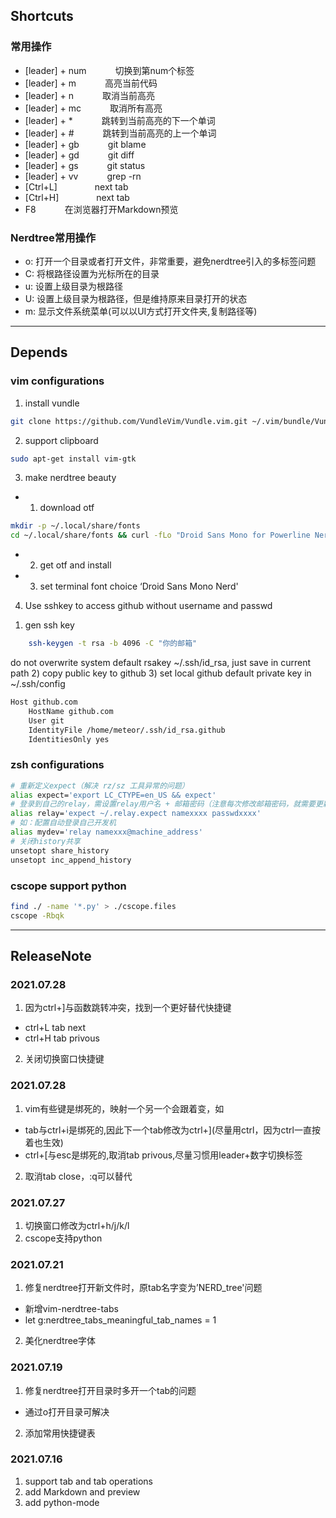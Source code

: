 ## Shortcuts
### 常用操作
* [leader] + num   &emsp;&emsp;&emsp;切换到第num个标签
* [leader] + m     &emsp;&emsp;&emsp;高亮当前代码
* [leader] + n     &emsp;&emsp;&emsp;取消当前高亮
* [leader] + mc    &emsp;&emsp;&emsp;取消所有高亮
* [leader] + *     &emsp;&emsp;&emsp;跳转到当前高亮的下一个单词
* [leader] + #     &emsp;&emsp;&emsp;跳转到当前高亮的上一个单词
* [leader] + gb    &emsp;&emsp;&emsp;git blame
* [leader] + gd    &emsp;&emsp;&emsp;git diff
* [leader] + gs    &emsp;&emsp;&emsp;git status
* [leader] + vv    &emsp;&emsp;&emsp;grep -rn
* [Ctrl+L]         &emsp;&emsp;&emsp;&emsp;next tab
* [Ctrl+H]         &emsp;&emsp;&emsp;&emsp;next tab
* F8                &emsp;&emsp;&emsp;在浏览器打开Markdown预览
### Nerdtree常用操作
* o: 打开一个目录或者打开文件，非常重要，避免nerdtree引入的多标签问题
* C: 将根路径设置为光标所在的目录
* u: 设置上级目录为根路径
* U: 设置上级目录为根路径，但是维持原来目录打开的状态
* m: 显示文件系统菜单(可以以UI方式打开文件夹,复制路径等)
---


## Depends

### vim configurations

1. install vundle  
```bash
git clone https://github.com/VundleVim/Vundle.vim.git ~/.vim/bundle/Vundle.vim
```

2. support clipboard
```bash
sudo apt-get install vim-gtk
```

3. make nerdtree beauty
 * 1) download otf
```bash
mkdir -p ~/.local/share/fonts
cd ~/.local/share/fonts && curl -fLo "Droid Sans Mono for Powerline Nerd Font Complete.otf" https://github.com/ryanoasis/nerd-fonts/raw/master/patched-fonts/DroidSansMono/complete/Droid%20Sans%20Mono%20Nerd%20Font%20Complete.otf
```
 * 2) get otf and install
 * 3) set terminal font choice ‘Droid Sans Mono Nerd'

4. Use sshkey to access github without username and passwd
1) gen ssh key
```bash
    ssh-keygen -t rsa -b 4096 -C "你的邮箱"
```
   do not overwrite system default rsakey ~/.ssh/id_rsa, just save in current path
2) copy public key to github
3) set local github default private key in ~/.ssh/config
```bash
Host github.com
    HostName github.com
    User git
    IdentityFile /home/meteor/.ssh/id_rsa.github
    IdentitiesOnly yes
```



### zsh configurations

```bash
# 重新定义expect（解决 rz/sz 工具异常的问题）
alias expect='export LC_CTYPE=en_US && expect'
# 登录到自己的relay，需设置relay用户名 + 邮箱密码（注意每次修改邮箱密码，就需要更新一次！！！）
alias relay='expect ~/.relay.expect namexxxx passwdxxxx'
# 如：配置自动登录自己开发机
alias mydev='relay namexxx@machine_address'
# 关闭history共享
unsetopt share_history
unsetopt inc_append_history
```

### cscope support python
```bash
find ./ -name '*.py' > ./cscope.files
cscope -Rbqk
```
---

## ReleaseNote

### 2021.07.28
1. 因为ctrl+]与函数跳转冲突，找到一个更好替代快捷键
 * ctrl+L tab next
 * ctrl+H tab privous
2. 关闭切换窗口快捷键

### 2021.07.28
1. vim有些键是绑死的，映射一个另一个会跟着变，如
 * tab与ctrl+i是绑死的,因此下一个tab修改为ctrl+](尽量用ctrl，因为ctrl一直按着也生效)
 * ctrl+[与esc是绑死的,取消tab privous,尽量习惯用leader+数字切换标签
2. 取消tab close，:q可以替代

### 2021.07.27
1. 切换窗口修改为ctrl+h/j/k/l
2. cscope支持python

### 2021.07.21
1. 修复nerdtree打开新文件时，原tab名字变为’NERD_tree'问题
 * 新增vim-nerdtree-tabs
 * let g:nerdtree_tabs_meaningful_tab_names = 1
2. 美化nerdtree字体

### 2021.07.19
1. 修复nerdtree打开目录时多开一个tab的问题
 * 通过o打开目录可解决
2. 添加常用快捷键表

### 2021.07.16
1. support tab and tab operations
2. add Markdown and preview
3. add python-mode

